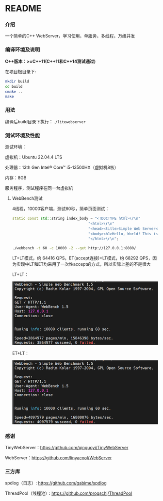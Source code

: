 # README

### 介绍

一个简单的C++ WebServer，学习使用，单服务，多线程，万级并发

### 编译环境及说明

**C++版本：>=C++11(C++11和C++14测试通过)**

在项目根目录下:
```bash
mkdir build
cd build
cmake ..
make
```

### 用法

编译后build目录下执行：`./litewebserver`

### 测试环境及性能

测试环境：

虚拟机：Ubuntu 22.04.4 LTS

处理器：13th Gen Intel® Core™ i5-13500HX（虚拟机8核）

内存：8GB

服务程序，测试程序在同一台虚拟机

1. WebBench测试
   
   4线程，10000客户端，测试60秒，简单页面测试：

   ```C++
   static const std::string index_body = "<!DOCTYPE html>\r\n"
                                      "<html>\r\n"
                                      "<head><title>Simple Web Server</title></head>\r\n"
                                      "<body><h1>Hello, World! This is a simple web server.</h1></body>\r\n"
                                      "</html>\r\n";
   ```

   ```bash
   ./webbench -t 60 -c 10000 -2 --get http://127.0.0.1:8080/
   ```

   LT+LT模式，约 64416 QPS，ET(accept连接)+LT模式，约 68292 QPS，因为实现中LT和ET均采用了一次性accept的方式，所以实际上差的不是很大

   LT+LT：

   ![LTLT](README.assets/LT+LT.png)

   ET+LT：

   ![ETLT](README.assets/ET+LT.png)

### 感谢

TinyWebServer：https://github.com/qinguoyi/TinyWebServer

WebServer：https://github.com/linyacool/WebServer

### 三方库

spdlog（日志）: https://github.com/gabime/spdlog

ThreadPool（线程池）：https://github.com/progschj/ThreadPool
